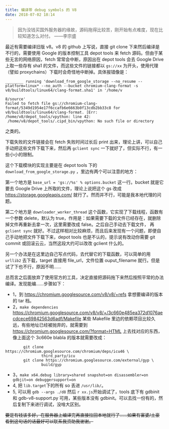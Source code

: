 ```yaml
---
title: 编译带 debug symbols 的 V8
date: 2018-07-02 18:14
---
```


> 因为没钱买国外服务器的缘故，源码拖得比较苦，刚开始有点难度，现在比较知道怎么对付。
                                                                                  ——李宗盛

最近有需要编译旧版 v8。v8 的 github 上写说，直接 git clone 下来然后编译是不行的，需要使用 Google 的版本控制工具 depot tools 来 fetch 源码。但由于某些无言的网络原因，fetch 常常会中断，原因出在 depot tools 会去 Google Drive 上取一些存有 sha1 的文件，而这些文件的链接都以 `gs://xx` 为开头，使用代理（譬如 proxychains）下载时会奇怪地中断掉。具体报错像是：
```
________ running 'download_from_google_storage --no_resume --platform=linux* --no_auth --bucket chromium-clang-format -s v8/buildtools/linux64/clang-format.sha1' in '/home/v

8/source'
Failed to fetch file gs://chromium-clang-format/5349d1954e17f6ccafb6e6663b0f13cdb2bb33c8 for v8/buildtools/linux64/clang-format. [Err: /home/v8/depot_tools/vpython: line 42:
 /home/v8/depot_tools/.cipd_bin/vpython: No such file or directory
```

之类的。

下载失败的文件链接会在 fetch 失败时间过长后 print 出来，理论上讲，可以自己手动把这些文件下载下来，然后再 `gclient sync` 一下就好了，但实际不行，有一些小小的限制。

这个下载模块的实现主要是在 depot tools 下的 `download_from_google_storage.py` ，里边有两个可以注意的地方：

第一个地方是 `base_url = 'gs://%s' % options.bucket` 这一行。bucket 就是它要去 Google Drive 上所取的文件，理论上说把这个 gs 改成 https://storage.googleapis.com/ 就行了。然而并不行，可能是我本地代理的问题。

第二个地方是 `downloader_worker_thread` 这个函数，它实现了下载线程，函数有一个参数 delete，默认为 true，作用是：如果需要下载的文件已经存在，就删除掉文件再重新去拿一次，这里需要改成 false。之后自己手动去下载文件， 再`gclient sync` 就好。不过这样相对比较麻烦，而且后来发现有一个问题，即便自己手动地把文件下载下来，depot tools 也是不认的，提示说有改动你需要 git commit 或回滚云云，当然这段大约可以改改 gclient 什么的。

另一个办法是在这里边自己写点代码，去代替它的下载函数，可以简单的用 `urllib2` 去下载，target 直接用 file_url，文件位置 ouput_filename 就行。但是试了下也不行，原因不明……

总而言之后面放弃了使用官方的工具，决定直接把源码拖下来然后按照平常的办法编译。发现能编……步骤如下：

- 1，到 https://chromium.googlesource.com/v8/v8/+refs 拿想要编译的版本的 tar 档。
- 2，`make dependencies`
https://chromium.googlesource.com/v8/v8/+/3c660e485ea372d1076aecdcece69842563d6adf/Makefile
某些 Makefile 里边的依赖项目比较久远，有些地址已经被抛弃的，就需要到 https://chromium.googlesource.com/?format=HTML 上去找对应的东西，像上面这个 3c660e blabla 的版本就需要改成：
```
        git clone https://chromium.googlesource.com/chromium/deps/icu46 \
                third_party/icu
        git clone https://chromium.googlesource.com/external/gyp \
                build/gyp
```
- 3，`make x64.debug library=shared snapshot=on disassembler=on gdbjit=on debuggersupport=on `
- 4, 把 `lib.target`下的所有 so 丢进 `/usr/lib/`。
- 5, 可以用 `gdb --args ./d8`  然后 `r xx.js`开始调试了，tools 底下有 gdbinit 和 gdb-v8-support.py 可用，某些版本没有 gdbinit。可以去找一份有的，然后复制下来进行调试，没啥大区别。

<del>要是有钱该多好，在服务器上编译完再直接拉回本地就行了……如果有富婆/土豪看到这句话的话最好可以联系我资助我谢谢。</del>
